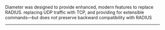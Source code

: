 Diameter was designed to provide enhanced, modern features to replace RADIUS. replacing UDP traffic with TCP, and providing for extensible
commands—but does not preserve backward compatibility with RADIUS

---

